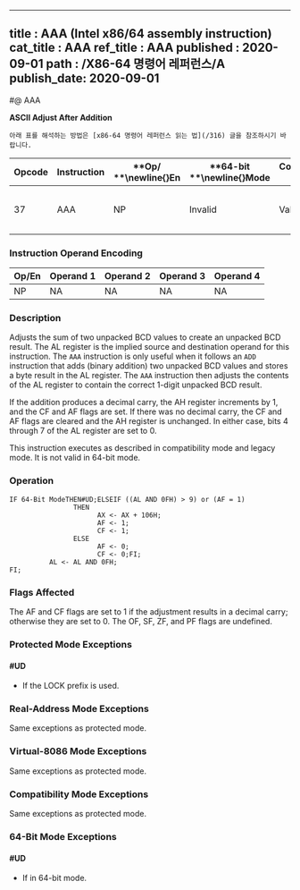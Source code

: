 ----------------------------
title : AAA (Intel x86/64 assembly instruction)
cat_title : AAA
ref_title : AAA
published : 2020-09-01
path : /X86-64 명령어 레퍼런스/A
publish_date: 2020-09-01
----------------------------


#@ AAA

**ASCII Adjust After Addition**

```lec-info
아래 표를 해석하는 방법은 [x86-64 명령어 레퍼런스 읽는 법](/316) 글을 참조하시기 바랍니다.
```

|**Opcode**|**Instruction**|**Op/ **\newline{}**En**|**64-bit **\newline{}**Mode**|**Compat/**\newline{}**Leg Mode**|**Description**|
|----------|---------------|------------------------|-----------------------------|---------------------------------|---------------|
|37|AAA|NP|Invalid|Valid|ASCII adjust AL after addition.|
### Instruction Operand Encoding


|Op/En|Operand 1|Operand 2|Operand 3|Operand 4|
|-----|---------|---------|---------|---------|
|NP|NA|NA|NA|NA|
### Description


Adjusts the sum of two unpacked BCD values to create an unpacked BCD result. The AL register is the implied source and destination operand for this instruction. The `AAA` instruction is only useful when it follows an `ADD` instruction that adds (binary addition) two unpacked BCD values and stores a byte result in the AL register. The `AAA` instruction then adjusts the contents of the AL register to contain the correct 1-digit unpacked BCD result. 

If the addition produces a decimal carry, the AH register increments by 1, and the CF and AF flags are set. If there was no decimal carry, the CF and AF flags are cleared and the AH register is unchanged. In either case, bits 4 through 7 of the AL register are set to 0.

This instruction executes as described in compatibility mode and legacy mode. It is not valid in 64-bit mode.


### Operation

```info-verb
IF 64-Bit ModeTHEN#UD;ELSEIF ((AL AND 0FH) > 9) or (AF = 1)
                THEN
                      AX <- AX + 106H;
                      AF <- 1;
                      CF <- 1;
                ELSE
                      AF <- 0;
                      CF <- 0;FI;
          AL <- AL AND 0FH;
FI;
```
### Flags Affected


The AF and CF flags are set to 1 if the adjustment results in a decimal carry; otherwise they are set to 0. The OF, SF, ZF, and PF flags are undefined.


### Protected Mode Exceptions

#### #UD
* If the LOCK prefix is used.

### Real-Address Mode Exceptions



Same exceptions as protected mode.


### Virtual-8086 Mode Exceptions



Same exceptions as protected mode.


### Compatibility Mode Exceptions



Same exceptions as protected mode.


### 64-Bit Mode Exceptions

#### #UD
* If in 64-bit mode.
